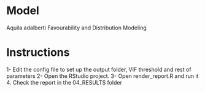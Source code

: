 # Model 
Aquila adalberti Favourability and Distribution Modeling


# Instructions

1- Edit the config file to set up the output folder, VIF threshold and rest of parameters
2- Open the RStudio project.
3- Open render_report.R and run it
4. Check the report in the 04_RESULTS folder